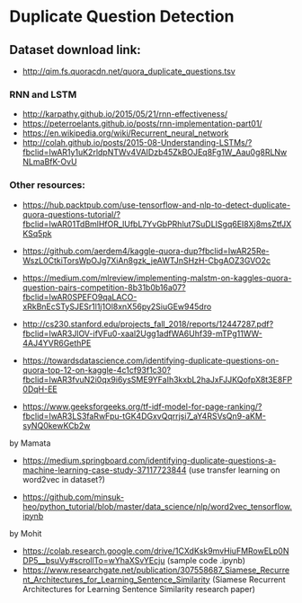 # Duplicate Question Detection

## Dataset download link: 
* http://qim.fs.quoracdn.net/quora_duplicate_questions.tsv

### RNN and LSTM

* http://karpathy.github.io/2015/05/21/rnn-effectiveness/
* https://peterroelants.github.io/posts/rnn-implementation-part01/
* https://en.wikipedia.org/wiki/Recurrent_neural_network
* http://colah.github.io/posts/2015-08-Understanding-LSTMs/?fbclid=IwAR1y1uK2rldpNTWv4VAIDzb45ZkBOJEq8Fg1W_Aau0g8RLNwNLmaBfK-OvU

### Other resources:

* https://hub.packtpub.com/use-tensorflow-and-nlp-to-detect-duplicate-quora-questions-tutorial/?fbclid=IwAR01TdBmlHfOR_lUfbL7YvGbPRhlut7SuDLISgq6EI8Xj8msZtfJXKSq5pk


* https://github.com/aerdem4/kaggle-quora-dup?fbclid=IwAR25Re-WszL0CtkiTorsWpOJg7XiAn8gzk_jeAWTJnSHzH-CbgAOZ3GVO2c



* https://medium.com/mlreview/implementing-malstm-on-kaggles-quora-question-pairs-competition-8b31b0b16a07?fbclid=IwAR0SPEFO9qaLACO-xRkBnEcSTySJESr1l1j1Ol8xnX56py2SiuGEw945dro

* http://cs230.stanford.edu/projects_fall_2018/reports/12447287.pdf?fbclid=IwAR3JlOV-ifVFu0-xaal2Ugg1adfWA6Uhf39-mTPg11WW-4AJ4YVR6GethPE
* https://towardsdatascience.com/identifying-duplicate-questions-on-quora-top-12-on-kaggle-4c1cf93f1c30?fbclid=IwAR3fvuN2i0qx9i6ysSME9YFaIh3kxbL2haJxFJJKQofpX8t3E8FP0DqH-EE
* https://www.geeksforgeeks.org/tf-idf-model-for-page-ranking/?fbclid=IwAR3LS3faRwFpu-tGK4DGxvQqrrjsi7_aY4RSVsQn9-aKM-syNQ0kewKCb2w

by Mamata
* https://medium.springboard.com/identifying-duplicate-questions-a-machine-learning-case-study-37117723844
  (use transfer learning on word2vec in dataset?)
  
* https://github.com/minsuk-heo/python_tutorial/blob/master/data_science/nlp/word2vec_tensorflow.ipynb

by Mohit
* https://colab.research.google.com/drive/1CXdKsk9mvHiuFMRowELp0NDP5__bsuVy#scrollTo=wYhaXSvYEcju
  (sample code .ipynb) 
* https://www.researchgate.net/publication/307558687_Siamese_Recurrent_Architectures_for_Learning_Sentence_Similarity
(Siamese Recurrent Architectures for Learning Sentence Similarity research paper)
